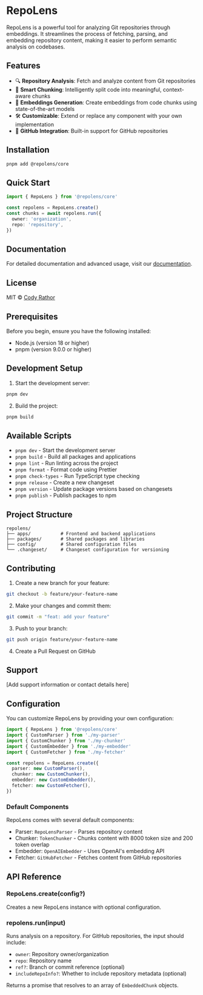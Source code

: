 # RepoLens

RepoLens is a powerful tool for analyzing Git repositories through embeddings. It streamlines the process of fetching, parsing, and embedding repository content, making it easier to perform semantic analysis on codebases.

## Features

- 🔍 **Repository Analysis**: Fetch and analyze content from Git repositories
- 🧩 **Smart Chunking**: Intelligently split code into meaningful, context-aware chunks
- 🔮 **Embeddings Generation**: Create embeddings from code chunks using state-of-the-art models
- 🛠️ **Customizable**: Extend or replace any component with your own implementation
- 🚀 **GitHub Integration**: Built-in support for GitHub repositories

## Installation

```bash
pnpm add @repolens/core
```

## Quick Start

```typescript
import { RepoLens } from '@repolens/core'

const repolens = RepoLens.create()
const chunks = await repolens.run({
  owner: 'organization',
  repo: 'repository',
})
```

## Documentation

For detailed documentation and advanced usage, visit our [documentation](https://github.com/crathor/repolens/wiki).

## License

MIT © [Cody Rathor](cody@codyval.dev)

## Prerequisites

Before you begin, ensure you have the following installed:

- Node.js (version 18 or higher)
- pnpm (version 9.0.0 or higher)

## Development Setup

1. Start the development server:

```bash
pnpm dev
```

2. Build the project:

```bash
pnpm build
```

## Available Scripts

- `pnpm dev` - Start the development server
- `pnpm build` - Build all packages and applications
- `pnpm lint` - Run linting across the project
- `pnpm format` - Format code using Prettier
- `pnpm check-types` - Run TypeScript type checking
- `pnpm release` - Create a new changeset
- `pnpm version` - Update package versions based on changesets
- `pnpm publish` - Publish packages to npm

## Project Structure

```
repolens/
├── apps/           # Frontend and backend applications
├── packages/       # Shared packages and libraries
├── config/         # Shared configuration files
└── .changeset/     # Changeset configuration for versioning
```

## Contributing

1. Create a new branch for your feature:

```bash
git checkout -b feature/your-feature-name
```

2. Make your changes and commit them:

```bash
git commit -m "feat: add your feature"
```

3. Push to your branch:

```bash
git push origin feature/your-feature-name
```

4. Create a Pull Request on GitHub

## Support

[Add support information or contact details here]

## Configuration

You can customize RepoLens by providing your own configuration:

```typescript
import { RepoLens } from '@repolens/core'
import { CustomParser } from './my-parser'
import { CustomChunker } from './my-chunker'
import { CustomEmbedder } from './my-embedder'
import { CustomFetcher } from './my-fetcher'

const repolens = RepoLens.create({
  parser: new CustomParser(),
  chunker: new CustomChunker(),
  embedder: new CustomEmbedder(),
  fetcher: new CustomFetcher(),
})
```

### Default Components

RepoLens comes with several default components:

- Parser: `RepoLensParser` - Parses repository content
- Chunker: `TokenChunker` - Chunks content with 8000 token size and 200 token overlap
- Embedder: `OpenAIEmbedder` - Uses OpenAI's embedding API
- Fetcher: `GitHubFetcher` - Fetches content from GitHub repositories

## API Reference

### RepoLens.create(config?)

Creates a new RepoLens instance with optional configuration.

### repolens.run(input)

Runs analysis on a repository. For GitHub repositories, the input should include:

- `owner`: Repository owner/organization
- `repo`: Repository name
- `ref?`: Branch or commit reference (optional)
- `includeRepoInfo?`: Whether to include repository metadata (optional)

Returns a promise that resolves to an array of `EmbeddedChunk` objects.

